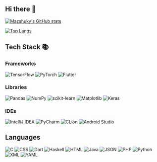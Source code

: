 ## Hi there 👋

<!--
**mazshuky/mazshuky** is a ✨ _special_ ✨ repository because its `README.md` (this file) appears on your GitHub profile.

Here are some ideas to get you started:

- 🔭 I’m currently working on ...
- 🌱 I’m currently learning ...
- 👯 I’m looking to collaborate on ...
- 🤔 I’m looking for help with ...
- 💬 Ask me about ...
- 📫 How to reach me: ...
- 😄 Pronouns: ...
- ⚡ Fun fact: ...
-->

[![Mazshuky's GitHub stats](https://github-readme-stats.vercel.app/api?username=mazshuky&show_icons=true&theme=transparent)](https://github.com/mazshuky)

[![Top Langs](https://github-readme-stats.vercel.app/api/top-langs/?username=mazshuky&layout=compact)](https://github.com/mazshuky)

## Tech Stack 📚
### Frameworks
![TensorFlow](https://img.shields.io/badge/TensorFlow-FF6F00?style=flat-square&logo=tensorflow&logoColor=white) ![PyTorch](https://img.shields.io/badge/PyTorch-EE4C2C?style=flat-square&logo=pytorch&logoColor=white) ![Flutter](https://img.shields.io/badge/Flutter-02569B?logo=flutter&logoColor=fff)

### Libraries
![Pandas](https://img.shields.io/badge/Pandas-150458?style=flat-square&logo=pandas&logoColor=white) ![NumPy](https://img.shields.io/badge/NumPy-013243?style=flat-square&logo=numpy&logoColor=white) ![scikit-learn](https://img.shields.io/badge/scikit--learn-F7931E?style=flat-square&logo=scikit-learn&logoColor=white) ![Matplotlib](https://img.shields.io/badge/Matplotlib-11557C?style=flat-square&logo=matplotlib&logoColor=white) ![Keras](https://img.shields.io/badge/Keras-D00000?style=flat-square&logo=keras&logoColor=white)

### IDEs
![IntelliJ IDEA](https://img.shields.io/badge/IntelliJ%20IDEA-000000?style=flat-square&logo=intellijidea&logoColor=white) ![PyCharm](https://img.shields.io/badge/PyCharm-000000?style=flat-square&logo=pycharm&logoColor=white) ![CLion](https://img.shields.io/badge/CLion-000000?style=flat-square&logo=clion&logoColor=white) ![Android Studio](https://img.shields.io/badge/Android%20Studio-3DDC84?style=flat-square&logo=androidstudio&logoColor=white)

## Languages
![C](https://img.shields.io/badge/C-00599C?logo=c&logoColor=white) ![CSS](https://img.shields.io/badge/CSS-639?logo=css&logoColor=fff) ![Dart](https://img.shields.io/badge/Dart-%230175C2.svg?logo=dart&logoColor=white) ![Haskell](https://img.shields.io/badge/Haskell-5e5086?logo=haskell&logoColor=white) ![HTML](https://img.shields.io/badge/HTML-%23E34F26.svg?logo=html5&logoColor=white) ![Java](https://img.shields.io/badge/Java-%23ED8B00.svg?logo=openjdk&logoColor=white) ![JSON](https://img.shields.io/badge/JSON-000?logo=json&logoColor=fff) ![PHP](https://img.shields.io/badge/php-%23777BB4.svg?&logo=php&logoColor=white) ![Python](https://img.shields.io/badge/Python-3776AB?logo=python&logoColor=fff) ![XML](https://img.shields.io/badge/XML-767C52?logo=xml&logoColor=fff) ![YAML](https://img.shields.io/badge/YAML-CB171E?logo=yaml&logoColor=fff)

 
